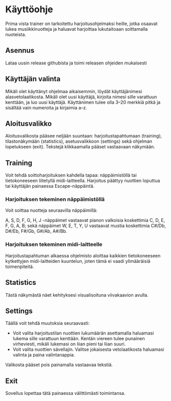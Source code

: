 # Käyttöohje

Prima vista trainer on tarkoitettu harjoitusohjelmaksi heille, jotka osaavat lukea musiikkinuotteja ja haluavat harjoittaa lukutaitoaan soittamalla nuoteista.

## Asennus

Lataa uusin release githubista ja toimi releasen ohjeiden mukaisesti

## Käyttäjän valinta

Mikäli olet käyttänyt ohjelmaa aikaisemmin, löydät käyttäjänimesi alasvetolaatikosta. Mikäli olet uusi käyttäjä, kirjoita nimesi sille varattuun
kenttään, ja luo uusi käyttäjä. Käyttänimen tulee olla 3–20 merkkiä pitkä ja sisältää vain numeroita ja kirjaimia a–z. 

## Aloitusvalikko

Aloitusvalikosta pääsee neljään suuntaan: harjoitustapahtumaan (training), tilastonäkymään (statistics), asetusvalikkoon (settings) sekä 
ohjelman lopetukseen (exit). Tekstejä klikkaamalla pääset vastaavaan näkymään.

## Training

Voit tehdä soittoharjoituksen kahdella tapaa: näppäimistöllä tai tietokoneeseen liitetyllä midi-laitteella. Harjoitus päättyy nuottien loputtua tai käyttäjän painaessa Escape-näppäintä.

### Harjoituksen tekeminen näppäimistöllä

Voit soittaa nuotteja seuraavilla näppäimillä: 

A, S, D, F, G, H, J -näppäimet vastaavat pianon valkoisia koskettimia C, D, E, F, G, A, B; sekä näppäimet W, E, T, Y, U vastaavat mustia koskettimia C#/Db, D#/Eb, F#/Gb, G#/Ab, A#/Bb.

### Harjoituksen tekeminen midi-laitteelle

Harjoitustapahtuman alkaessa ohjelmisto aloittaa kaikkien tietokoneeseen kytkettyjen midi-laitteiden kuuntelun, joten tämä ei vaadi ylimääräisiä toimenpiteitä.


## Statistics

Tästä näkymästä näet kehityksesi visualisoituna viivakaavion avulla. 

## Settings

Täällä voit tehdä muutoksia seuraavasti:
* Voit valita harjoitustilan nuottien lukumäärän asettamalla haluamasi lukema sille varattuun kenttään. Kentän viereen tulee punainen virheviesti, mikäli lukemasi on liian pieni tai liian suuri.
* Voit valita nuottien sävellajin. Valitse jokaisesta vetolaatikosta haluamasi valinta ja paina valintanappia.

Valikosta pääset pois painamalla vastaavaa tekstiä.

## Exit

Sovellus lopettaa tätä painaessa välittömästi toimintansa.
